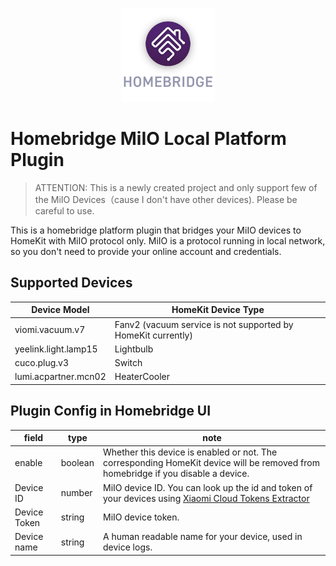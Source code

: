 <p align="center">

<img src="https://github.com/homebridge/branding/raw/master/logos/homebridge-wordmark-logo-vertical.png" width="150">

</p>

# Homebridge MiIO Local Platform Plugin

>  ATTENTION: This is a newly created project and only support few of the MiIO Devices（cause I don't have other devices). Please be careful to use.

This is a homebridge platform plugin that bridges your MiIO devices to HomeKit with MiIO protocol only. MiIO is a protocol running in local network, so you don't need to provide your online account and credentials.

## Supported Devices

| Device Model         | HomeKit Device Type                                          |
| -------------------- | ------------------------------------------------------------ |
| viomi.vacuum.v7      | Fanv2 (vacuum service is not supported by HomeKit currently) |
| yeelink.light.lamp15 | Lightbulb                                                    |
| cuco.plug.v3         | Switch                                                       |
| lumi.acpartner.mcn02 | HeaterCooler                                                 |

## Plugin Config in Homebridge UI

| field        | type    | note                                                         |
| ------------ | ------- | ------------------------------------------------------------ |
| enable       | boolean | Whether this device is enabled or not. The corresponding HomeKit device will be removed from homebridge if you disable a device. |
| Device ID    | number  | MiIO device ID. You can look up the id and token of your devices using [Xiaomi Cloud Tokens Extractor](https://github.com/PiotrMachowski/Xiaomi-cloud-tokens-extractor) |
| Device Token | string  | MiIO device token.                                           |
| Device name  | string  | A human readable name for your device, used in device logs.  |



